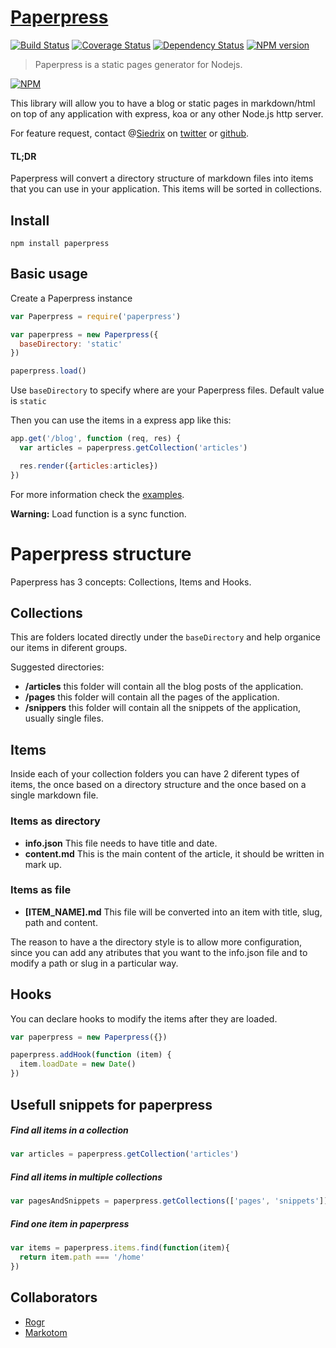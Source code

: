 # [Paperpress](https://github.com/Siedrix/paperpress)

[![Build Status](https://travis-ci.org/Siedrix/paperpress.svg?branch=master)](https://travis-ci.org/Siedrix/paperpress)
[![Coverage Status](https://coveralls.io/repos/github/Siedrix/paperpress/badge.svg?branch=master)](https://coveralls.io/github/Siedrix/paperpress?branch=master)
[![Dependency Status](https://david-dm.org/Siedrix/paperpress.svg)](https://david-dm.org/Siedrix/paperpress)
[![NPM version](https://img.shields.io/npm/v/paperpress.svg)](https://www.npmjs.org/package/paperpress)

> Paperpress is a static pages generator for Nodejs.

[![NPM](https://nodei.co/npm/paperpress.png?downloads=true&stars=true)](https://nodei.co/npm/paperpress/)

This library will allow you to have a blog or static pages in markdown/html on top of any application with express, koa or any other Node.js http server.

For feature request, contact @[Siedrix](http://siedrix.com) on [twitter](https://twitter.com/Siedrix) or [github](https://github.com/Siedrix/paperpress/issues/new).

#### TL;DR

Paperpress will convert a directory structure of markdown files into items that you can use in your application. This items will be sorted in collections.

## Install
```
npm install paperpress
```

## Basic usage
Create a Paperpress instance
```js
var Paperpress = require('paperpress')

var paperpress = new Paperpress({
  baseDirectory: 'static'
})

paperpress.load()
```

Use `baseDirectory` to specify where are your Paperpress files. Default value is `static`

Then you can use the items in a express app like this:
```js
app.get('/blog', function (req, res) {
  var articles = paperpress.getCollection('articles')

  res.render({articles:articles})
})
```

For more information check the [examples](/examples).

**Warning:** Load function is a sync function.

# Paperpress structure

Paperpress has 3 concepts: Collections, Items and Hooks.

## Collections

This are folders located directly under the `baseDirectory` and help organice our items in diferent groups.

Suggested directories:

- **/articles** this folder will contain all the blog posts of the application.
- **/pages** this folder will contain all the pages of the application.
- **/snippers** this folder will contain all the snippets of the application, usually single files.

## Items

Inside each of your collection folders you can have 2 diferent types of items, the once based on a directory structure and the once based on a single markdown file.

### Items as directory
- **info.json** This file needs to have title and date.
- **content.md** This is the main content of the article, it should be written in mark up.

### Items as file
- **[ITEM_NAME].md** This file will be converted into an item with title, slug, path and  content.

The reason to have a the directory style is to allow more configuration, since you can add any atributes that you want to the info.json file and to modify a path or slug in a particular way.

## Hooks

You can declare hooks to modify the items after they are loaded.
```js
var paperpress = new Paperpress({})

paperpress.addHook(function (item) {
  item.loadDate = new Date()
})
```

## Usefull snippets for paperpress

##### Find all items in a collection
```js
var articles = paperpress.getCollection('articles')
```

##### Find all items in multiple collections
```js
var pagesAndSnippets = paperpress.getCollections(['pages', 'snippets'])
```

##### Find one item in paperpress
```js
var items = paperpress.items.find(function(item){
  return item.path === '/home'
})
```

## Collaborators

- [Rogr](https://github.com/rogr)
- [Markotom](https://github.com/markotom)
